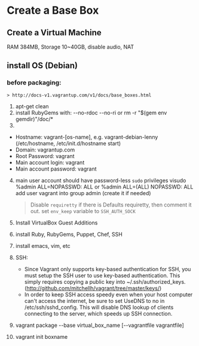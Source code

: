 
Create a Base Box
=================

Create a Virtual Machine
-------------------------

RAM 384MB, Storage 10~40GB, disable audio, NAT

install OS (Debian)
-------------------

### before packaging: ###

    > http://docs-v1.vagrantup.com/v1/docs/base_boxes.html

1. apt-get clean
2. install RubyGems with: --no-rdoc --no-ri or
    rm -r "$(gem env gemdir)"/doc/*
3. 
  * Hostname: vagrant-[os-name], e.g. vagrant-debian-lenny (/etc/hostname, /etc/init.d/hostname start)
  * Domain: vagrantup.com
  * Root Password: vagrant
  * Main account login: vagrant
  * Main account password: vagrant
4. main user account should have password-less `sudo` privileges
    visudo
    %admin ALL=NOPASSWD: ALL
    or %admin ALL=(ALL) NOPASSWD: ALL
    add user vagrant into group admin (create it if needed)
    > Disable `requiretty` if there is Defaults requiretty, then comment it out.
    set `env_keep` variable to `SSH_AUTH_SOCK`
5. Install VirtualBox Guest Additions
6. install Ruby, RubyGems, Puppet, Chef, SSH
7. install emacs, vim, etc
8. SSH:
    * Since Vagrant only supports key-based authentication for SSH, you must setup the SSH user to use key-based authentication. This simply requires copying a public key into ~/.ssh/authorized_keys. (http://github.com/mitchellh/vagrant/tree/master/keys/)
    * In order to keep SSH access speedy even when your host computer can't access the internet, be sure to set UseDNS to no in /etc/ssh/sshd_config. This will disable DNS lookup of clients connecting to the server, which speeds up SSH connection.
9. vagrant package --base virtual_box_name [--vagrantfile vagrantfile]

10. vagrant init boxname

